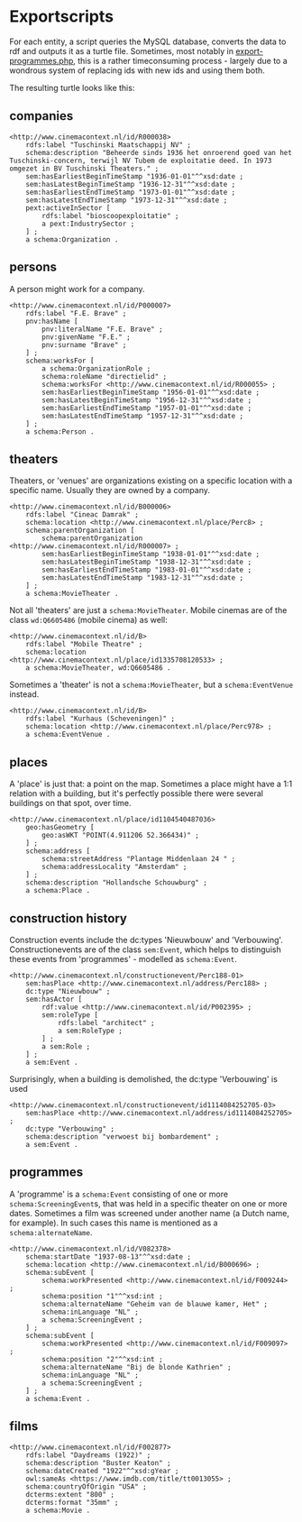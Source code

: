 # Exportscripts

For each entity, a script queries the MySQL database, converts the data to rdf and outputs it as a turtle file. Sometimes, most notably in [export-programmes.php](export-programmes.php), this is a rather timeconsuming process - largely due to a wondrous system of replacing ids with new ids and using them both.

The resulting turtle looks like this:

## companies

```
<http://www.cinemacontext.nl/id/R000038>
	rdfs:label "Tuschinski Maatschappij NV" ;
	schema:description "Beheerde sinds 1936 het onroerend goed van het Tuschinski-concern, terwijl NV Tubem de exploitatie deed. In 1973 omgezet in BV Tuschinski Theaters." ;
	sem:hasEarliestBeginTimeStamp "1936-01-01"^^xsd:date ;
	sem:hasLatestBeginTimeStamp "1936-12-31"^^xsd:date ;
	sem:hasEarliestEndTimeStamp "1973-01-01"^^xsd:date ;
	sem:hasLatestEndTimeStamp "1973-12-31"^^xsd:date ;
	pext:activeInSector [
		rdfs:label "bioscoopexploitatie" ;
		a pext:IndustrySector ;
	] ;
	a schema:Organization .
```

## persons

A person might work for a company.

```
<http://www.cinemacontext.nl/id/P000007>
	rdfs:label "F.E. Brave" ;
	pnv:hasName [
		pnv:literalName "F.E. Brave" ;
		pnv:givenName "F.E." ;
		pnv:surname "Brave" ;
	] ;
	schema:worksFor [
		a schema:OrganizationRole ;
		schema:roleName "directielid" ;
		schema:worksFor <http://www.cinemacontext.nl/id/R000055> ;
		sem:hasEarliestBeginTimeStamp "1956-01-01"^^xsd:date ;
		sem:hasLatestBeginTimeStamp "1956-12-31"^^xsd:date ;
		sem:hasEarliestEndTimeStamp "1957-01-01"^^xsd:date ;
		sem:hasLatestEndTimeStamp "1957-12-31"^^xsd:date ;
	] ;
	a schema:Person .
```


## theaters

Theaters, or 'venues' are organizations existing on a specific location with a specific name. Usually they are owned by a company.

```
<http://www.cinemacontext.nl/id/B000006>
	rdfs:label "Cineac Damrak" ;
	schema:location <http://www.cinemacontext.nl/place/Perc8> ;
	schema:parentOrganization [
		schema:parentOrganization <http://www.cinemacontext.nl/id/R000007> ;
		sem:hasEarliestBeginTimeStamp "1938-01-01"^^xsd:date ;
		sem:hasLatestBeginTimeStamp "1938-12-31"^^xsd:date ;
		sem:hasEarliestEndTimeStamp "1983-01-01"^^xsd:date ;
		sem:hasLatestEndTimeStamp "1983-12-31"^^xsd:date ;
	] ;
	a schema:MovieTheater .
```

Not all 'theaters' are just a `schema:MovieTheater`. Mobile cinemas are of the class `wd:Q6605486` (mobile cinema) as well:

```
<http://www.cinemacontext.nl/id/B>
	rdfs:label "Mobile Theatre" ;
	schema:location <http://www.cinemacontext.nl/place/id1335708120533> ;
	a schema:MovieTheater, wd:Q6605486 .
``` 

Sometimes a 'theater' is not a `schema:MovieTheater`, but a `schema:EventVenue` instead.

```
<http://www.cinemacontext.nl/id/B>
	rdfs:label "Kurhaus (Scheveningen)" ;
	schema:location <http://www.cinemacontext.nl/place/Perc978> ;
	a schema:EventVenue .
```


## places

A 'place' is just that: a point on the map. Sometimes a place might have a 1:1 relation with a building, but it's perfectly possible there were several buildings on that spot, over time.

```
<http://www.cinemacontext.nl/place/id1104540487036>
	geo:hasGeometry [
		geo:asWKT "POINT(4.911206 52.366434)" ;
	] ;
	schema:address [
		schema:streetAddress "Plantage Middenlaan 24 " ;
		schema:addressLocality "Amsterdam" ;
	] ;
	schema:description "Hollandsche Schouwburg" ;
	a schema:Place .
```

## construction history

Construction events include the dc:types 'Nieuwbouw' and 'Verbouwing'. Constructionevents are of the class `sem:Event`, which helps to distinguish these events from 'programmes' - modelled as `schema:Event`.

```
<http://www.cinemacontext.nl/constructionevent/Perc188-01>
	sem:hasPlace <http://www.cinemacontext.nl/address/Perc188> ;
	dc:type "Nieuwbouw" ;
	sem:hasActor [
		rdf:value <http://www.cinemacontext.nl/id/P002395> ;
		sem:roleType [
			rdfs:label "architect" ; 
			a sem:RoleType ;
		] ;
		a sem:Role ;
	] ;
	a sem:Event .
```

Surprisingly, when a building is demolished, the dc:type 'Verbouwing' is used

```
<http://www.cinemacontext.nl/constructionevent/id1114084252705-03>
	sem:hasPlace <http://www.cinemacontext.nl/address/id1114084252705> ;
	dc:type "Verbouwing" ;
	schema:description "verwoest bij bombardement" ;
	a sem:Event .
```


## programmes

A 'programme' is a `schema:Event` consisting of one or more `schema:ScreeningEvent`s, that was held in a specific theater on one or more dates. Sometimes a film was screened under another name (a Dutch name, for example). In such cases this name is mentioned as a `schema:alternateName`.

```
<http://www.cinemacontext.nl/id/V082378>
	schema:startDate "1937-08-13"^^xsd:date ;
	schema:location <http://www.cinemacontext.nl/id/B000696> ;
	schema:subEvent [
		schema:workPresented <http://www.cinemacontext.nl/id/F009244> ;
		schema:position "1"^^xsd:int ;
		schema:alternateName "Geheim van de blauwe kamer, Het" ;
		schema:inLanguage "NL" ;
		a schema:ScreeningEvent ;
	] ;
	schema:subEvent [
		schema:workPresented <http://www.cinemacontext.nl/id/F009097> ;
		schema:position "2"^^xsd:int ;
		schema:alternateName "Bij de blonde Kathrien" ;
		schema:inLanguage "NL" ;
		a schema:ScreeningEvent ;
	] ;
	a schema:Event .
```


## films

```
<http://www.cinemacontext.nl/id/F002877>
	rdfs:label "Daydreams (1922)" ;
	schema:description "Buster Keaton" ;
	schema:dateCreated "1922"^^xsd:gYear ;
	owl:sameAs <https://www.imdb.com/title/tt0013055> ;
	schema:countryOfOrigin "USA" ;
	dcterms:extent "800" ;
	dcterms:format "35mm" ;
	a schema:Movie .
```